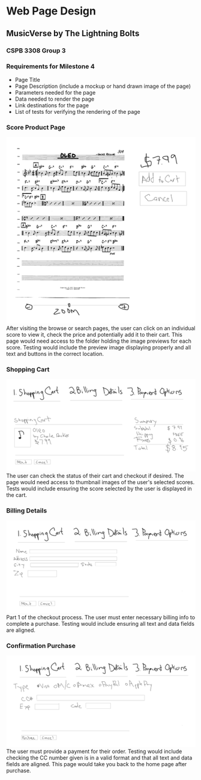 # Web Page Design
## MusicVerse by The Lightning Bolts
### CSPB 3308 Group 3

### Requirements for Milestone 4
+ Page Title
+ Page Description (include a mockup or hand drawn image of the page)
+ Parameters needed for the page
+ Data needed to render the page
+ Link destinations for the page
+ List of tests for verifying the rendering of the page

### Score Product Page

![Score Product Page](img/scoreproductpage.jpg)
After visiting the browse or search pages, the user can click on an individual score to view it, check the price
and potentially add it to their cart. This page would need access to the folder holding the image previews for each score.
Testing would include the preview image displaying properly and all text and buttons in the correct location.

### Shopping Cart

![Shopping Cart](img/shoppingcart.jpg)
The user can check the status of their cart and checkout if desired. The page would need access to 
thumbnail images of the user's selected scores. Tests would include ensuring the score selected by 
the user is displayed in the cart.

### Billing Details

![Billing Details](img/billingdetails.jpg)
Part 1 of the checkout process. The user must enter necessary billing info to complete a purchase. Testing 
would include ensuring all text and data fields are aligned.

### Confirmation Purchase

![Confirmation Purchase](img/confirmationpurchase.jpg)
The user must provide a payment for their order. Testing would include checking the CC number given is in a valid format
and that all text and data fields are aligned. This page would take you back to the home page after purchase.
